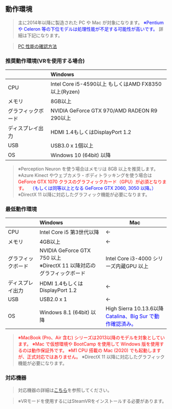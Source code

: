 ## 動作環境

>主に2014年以降に製造された PC や Mac が対象になります。
><font color="Blue">※Pentium や Celeron 等の下位モデルは処理性能が不足する可能性が高いです。</font>
>詳細は下記になります。

>[PC 性能の確認方法](#CheckSpec.md)


### 推奨動作環境(VRを使用する場合)

||Windows|
|---|:---|
|CPU|Intel Core i5-4590以上 もしくはAMD FX8350以上(Ryzen)|
|メモリ| 8GB以上|
|グラフィックボード|NVIDIA GeForce GTX 970/AMD RADEON R9 290以上|
|ディスプレイ出力|HDMI 1.4もしくはDisplayPort 1.2|
|USB|USB3.0 x 1個以上|
|OS|Windows 10 (64bit) 以降|

>※Perception Neuron を使う場合はメモリは 8GB 以上を推奨します。
>※Azure Kinect やウェブカメラ・ボディトラッキングを使う場合は
>　<font color="Red">GeForce GTX 1070 クラスのグラフィックカード（GPU）が必須となります。</font>
>　<font color="Blue">（もしくは同等以上となる GeForce GTX 2060, 3050 以降。）</font>
>※DirectX 11 以降に対応したグラフィック機能が必要になります。

### 最低動作環境


||Windows|Mac|
|---|:---|---|
|CPU|Intel Core i5 第3世代以降|←|
|メモリ|4GB以上|←|
|グラフィックボード|NVIDIA GeForce GTX 750 以上<br>※DirectX 11 以降対応のグラフィックボード|Intel Core i3-4000 シリーズ内蔵GPU 以上|
|ディスプレイ出力|HDMI 1.4もしくはDisplayPort 1.2|←|
|USB|USB2.0 x 1|←|
|OS|Windows 8.1 (64bit) 以降|High Sierra 10.13.6以降<br><font color="Blue">Catalina、Big Sur で動作確認済み。</font>|

><font color="Red">※MacBook (Pro、Air 含む) シリーズは2013以降のモデルを対象としています。</font>
><font color="Red">※Mac で仮想環境や BootCamp を使用して Windows 版を使用するのは動作保証外です。</font>
><font color="Red">※M1 CPU 搭載の Mac (2020) でも起動しますが、正式対応ではありません。</font>
>※DirectX 11 以降に対応したグラフィック機能が必要になります。


### 対応機器

>対応機器の詳細は[こちら](#equipment.md)を参照してください。

>※VRモードを使用するにはSteamVRをインストールする必要があります。

